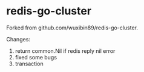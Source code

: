 # redis-go-cluster

Forked from github.com/wuxibin89/redis-go-cluster.

Changes:
1. return common.Nil if redis reply nil error
2. fixed some bugs
3. transaction
